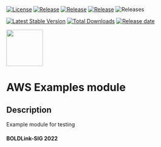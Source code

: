 [![License](https://img.shields.io/badge/LICENSE-Apache-green.svg)](https://github.com/patrickmukumbu/test-repo/blob/main/LICENSE)
[![Release](https://img.shields.io/github/v/release/patrickmukumbu/test-repo.svg)](https://github.com/patrickmukumbu/test-repo/releases)
[![Release](https://img.shields.io/github/v/release/:patrickmukumbu/:test-repo?Release)](https://github.com/patrickmukumbu/test-repo/releases)
[![Release](https://img.shields.io/github/v/release/patrickmukumbu/test-repo?include_prereleases)](https://github.com/patrickmukumbu/test-repo/releases)
![Releases](https://github.com/patrickmukumbu/test-repo/badge.svg?)

[![Latest Stable Version](https://img.shields.io/packagist/v/patrickmukumbu/test-repo?label=version)](https://github.com/patrickmukumbu/test-repo)
[![Total Downloads](https://img.shields.io/packagist/dt/patrickmukumbu/test-repo?color=blue)](https://github.com/patrickmukumbu/test-repo)
[![Release date](https://img.shields.io/github/release-date/patrickmukumbu/test-repo)](https://github.com/patrickmukumbu/test-repo)


[<img src="https://avatars.githubusercontent.com/u/25388280?s=200&v=4" width="96"/>](https://boldlink.io)

# AWS Examples module

## Description

Example module for testing

#### BOLDLink-SIG 2022
